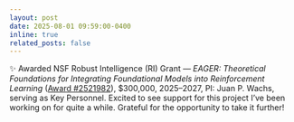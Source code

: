 ```yaml
---
layout: post
date: 2025-08-01 09:59:00-0400
inline: true
related_posts: false
---
```


✨ Awarded NSF Robust Intelligence (RI) Grant — *EAGER: Theoretical Foundations for Integrating Foundational Models into Reinforcement Learning* ([Award #2521982](https://www.nsf.gov/awardsearch/showAward?AWD_ID=2521982)), $300,000, 2025–2027, PI: Juan P. Wachs, serving as Key Personnel. Excited to see support for this project I’ve been working on for quite a while. Grateful for the opportunity to take it further!
